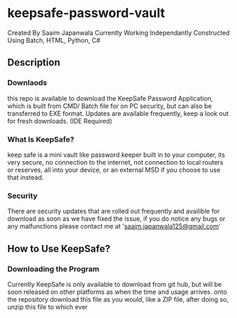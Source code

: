 # keepsafe-password-vault
Created By Saaim Japanwala
Currently Working Independantly
Constructed Using Batch, HTML, Python, C#

## Description

### Downlaods

this repo is available to download the KeepSafe Password Application, which is built from CMD/ Batch file for on PC security, but can also be transferred to EXE format. Updates are available frequently, keep a look out for fresh downloads. (IDE Required)  

### What Is KeepSafe?
keep safe is a mini vault like password keeper built in to your computer, its very secure, no connection to the internet, not connection to local routers or reserves, all into your device, or an external MSD if you choose to use that instead.

### Security

There are security updates that are rolled out frequently and availible for download as soon as we have fixed the issue, if you do notice any bugs or any malfunctions please contact me at 'saaim.japanwala125@gmail.com'

## How to Use KeepSafe?

### Downloading the Program

Currently KeepSafe is only available to download from git hub, but will be soon released on other platforms as when the time and usage arrives. onto the repository download this file as you would, like a ZIP file, after doing so, unzip this file to which ever 
